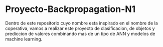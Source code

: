 # Proyecto-Backpropagation-N1
Dentro de este repositorio cuyo nombre esta inspirado en el nombre de la coperativa, vamos a realizar este proyecto de 
clasificacion, de objetos y prediccion de valores combinando mas de un tipo de ANN y modelos de machine learning.
